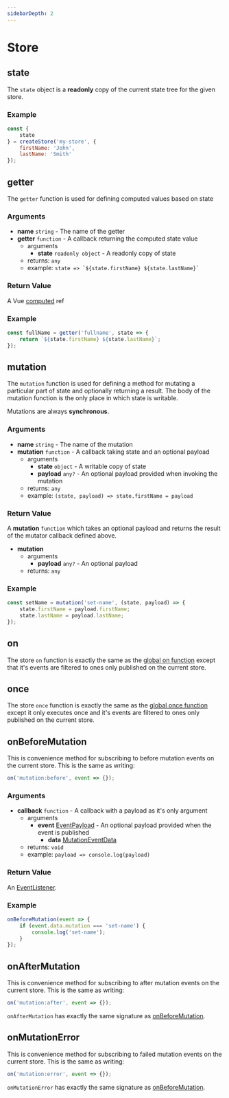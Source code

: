 ```yaml
---
sidebarDepth: 2
---
```


# Store

## state
The `state` object is a **readonly** copy of the current state tree for the given store.

### Example

```javascript
const {
    state
} = createStore('my-store', {
    firstName: 'John',
    lastName: 'Smith'
});
```


## getter
The `getter` function is used for defining computed values based on state

### Arguments
- **name** `string` - The name of the getter
- **getter** `function` - A callback returning the computed state value
    - arguments
        - **state** `readonly object` - A readonly copy of state
    - returns: `any`
    - example: ``state => `${state.firstName} ${state.lastName}` ``

### Return Value
A Vue [computed](https://v3.vuejs.org/api/computed-watch-api.html#computed) ref

### Example

```javascript
const fullName = getter('fullname', state => {
    return `${state.firstName} ${state.lastName}`;
});
```


## mutation
The `mutation` function is used for defining a method for mutating a particular part of state and optionally returning a result. The body of the mutation function is the only place in which state is writable.

Mutations are always **synchronous**.

### Arguments
- **name** `string` - The name of the mutation
- **mutation** `function` - A callback taking state and an optional payload
    - arguments
        - **state** `object` - A writable copy of state
        - **payload** `any?` - An optional payload provided when invoking the mutation
    - returns: `any`
    - example: `(state, payload) => state.firstName = payload`

### Return Value
A **mutation** `function` which takes an optional payload and returns the result of the mutator callback defined above.

- **mutation**
    - arguments
        - **payload** `any?` - An optional payload
    - returns: `any`

### Example

```javascript
const setName = mutation('set-name', (state, payload) => {
    state.firstName = payload.firstName;
    state.lastName = payload.lastName;
});
```


## on
The store `on` function is exactly the same as the [global on function](/api-reference/#on) except that it's events are filtered to ones only published on the current store.


## once
The store `once` function is exactly the same as the [global once function](/api-reference/#once) except it only executes once and it's events are filtered to ones only published on the current store.


## onBeforeMutation
This is convenience method for subscribing to before mutation events on the current store. This is the same as writing:

```javascript
on('mutation:before', event => {});
```

### Arguments
- **callback** `function` - A callback with a payload as it's only argument
    - arguments
        - **event** [EventPayload](./types.html#eventpayload) - An optional payload provided when the event is published
            - **data** [MutationEventData](./types.html#mutationeventdata)
    - returns: `void`
    - example: `payload => console.log(payload)`

### Return Value
An [EventListener](./types.html#eventlistener).

### Example

```javascript
onBeforeMutation(event => {
    if (event.data.mutation === 'set-name') {
        console.log('set-name');
    }
});
```

## onAfterMutation
This is convenience method for subscribing to after mutation events on the current store. This is the same as writing:

```javascript
on('mutation:after', event => {});
```

`onAfterMutation` has exactly the same signature as [onBeforeMutation](#onbeforemutation).


## onMutationError
This is convenience method for subscribing to failed mutation events on the current store. This is the same as writing:

```javascript
on('mutation:error', event => {});
```

`onMutationError` has exactly the same signature as [onBeforeMutation](#onbeforemutation).